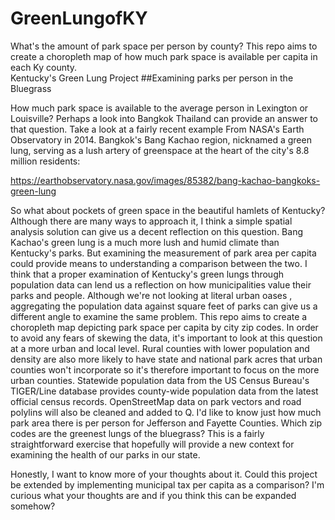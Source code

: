 # GreenLungofKY
What's the amount of park space per person by county? This repo aims to create a choropleth map of how much park space is available per capita in each Ky county.  
Kentucky's Green Lung Project
##Examining parks per person in the Bluegrass

How much park space is available to the average person in Lexington or Louisville? Perhaps a look into Bangkok Thailand can provide an answer to that question. Take a look at a fairly recent example From NASA's Earth Observatory in 2014. Bangkok's Bang Kachao region, nicknamed a green lung, serving as a lush artery of greenspace at the heart of the city's 8.8 million residents:

https://earthobservatory.nasa.gov/images/85382/bang-kachao-bangkoks-green-lung

So what about pockets of green space in the beautiful hamlets of Kentucky? Although there are many ways to approach it, I think a simple spatial analysis solution can give us a decent reflection on this question. Bang Kachao's green lung is a much more lush and humid climate than Kentucky's parks. But examining the measurement of park area per capita could provide means to understanding a comparison between the two.
I think that a proper examination of Kentucky's green lungs through population data can lend us a reflection on how municipalities value their parks and people. Although we're not looking at literal urban oases , aggregating the population data against square feet of parks can give us a different angle to examine the same problem. This repo aims to create a choropleth map depicting park space per capita by city zip codes. In order to avoid any fears of skewing the data, it's important to look at this question at a more urban and local level. Rural counties with lower population and density are also more likely to have state and national park acres that urban counties won't incorporate so it's therefore important to focus on the more urban counties. Statewide population data from the US Census Bureau's TIGER/Line database provides county-wide population data from the latest official census records. OpenStreetMap data on park vectors and road polylins will also be cleaned and added to Q. I'd like to know just how much park area there is per person for Jefferson and Fayette Counties. Which zip codes are the greenest lungs of the bluegrass? This is a fairly straightforward exercise that hopefully will provide a new context for examining the health of our parks in our state.

Honestly, I want to know more of your thoughts about it. Could this project be extended by implementing municipal tax per capita as a comparison? I'm curious what your thoughts are and if you think this can be expanded somehow?
